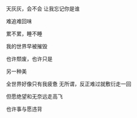 

天灰灰，会不会
让我忘记你是谁

难追难回味

累不累，睡不睡

我的世界早被摧毁

也许颓废，也许只是

另一种美

全世界好像只有我疲惫
无所谓，反正难过就敷衍走一回

但愿绝望和无奈远走高飞

也许事与愿违背
